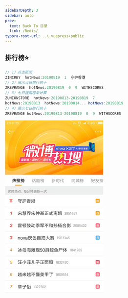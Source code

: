 ```yaml
---
sidebarDepth: 3
sidebar: auto
prev:
  text: Back To 目录
  link: /Redis/
typora-root-url: ..\.vuepress\public
---
```


## 排行榜⭐

```java
// 1）点击新闻
ZINCRBY  hotNews:20190819  1  守护香港
// 2）展示当日排行前十
ZREVRANGE  hotNews:20190819  0  9  WITHSCORES 
// 3）七日搜索榜单计算
ZUNIONSTORE  hotNews:20190813-20190819  7 
hotNews:20190813  hotNews:20190814... hotNews:20190819
// 4）展示七日排行前十
ZREVRANGE hotNews:20190813-20190819  0  9  WITHSCORES
```

![](/images/Redis/image-20211114064629643.png)

